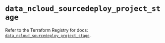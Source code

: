 # `data_ncloud_sourcedeploy_project_stage`

Refer to the Terraform Registry for docs: [`data_ncloud_sourcedeploy_project_stage`](https://registry.terraform.io/providers/navercloudplatform/ncloud/4.0.4/docs/data-sources/sourcedeploy_project_stage).
